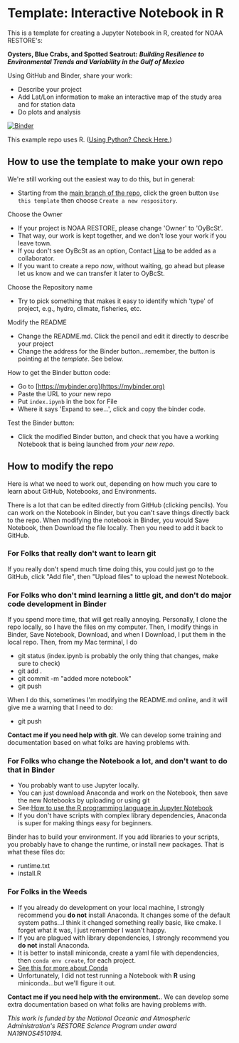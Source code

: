 # Template: Interactive Notebook in R 

This is a template for creating a Jupyter Notebook in R, created for NOAA RESTORE's:

**Oysters, Blue Crabs, and Spotted Seatrout:** ***Building Resilience to Environmental Trends and Variability in the Gulf of Mexico***

Using GitHub and Binder, share your work:
- Describe your project
- Add Lat/Lon information to make an interactive map of the study area and for station data
- Do plots and analysis

[![Binder](https://mybinder.org/badge_logo.svg)](https://mybinder.org/v2/gh/OyBcSt/project-template-r/HEAD?labpath=index.ipynb)

This example repo uses R.  ([Using Python? Check Here.](https://github.com/OyBcSt/project-template-python))

## How to use the template to make your own repo

We're still working out the easiest way to do this, but in general:
- Starting from the [main branch of the repo](https://github.com/OyBcSt/project-template-r), click the green button `Use this template` then choose `Create a new respository`.

Choose the Owner
- If your project is NOAA RESTORE, please change 'Owner' to 'OyBcSt'.  
- That way, our work is kept together, and we don't lose your work if you leave town.  
- If you don't see OyBcSt as an option, Contact [Lisa](mailto:lllowe@ncsu.edu) to be added as a collaborator.  
- If you want to create a repo *now*, without waiting, go ahead but please let us know and we can transfer it later to OyBcSt.

Choose the Repository name
- Try to pick something that makes it easy to identify which 'type' of project, e.g., hydro, climate, fisheries, etc.

Modify the README
- Change the README.md.  Click the pencil and edit it directly to describe your project
- Change the address for the Binder button...remember, the button is pointing at the *template*.  See below.

How to get the Binder button code:
- Go to [https://mybinder.org](https://mybinder.org)
- Paste the URL to *your* new repo
- Put `index.ipynb` in the box for File
- Where it says 'Expand to see...', click and copy the binder code.

Test the Binder button:
- Click the modified Binder button, and check that you have a working Notebook that is being launched from *your new repo*.

## How to modify the repo

Here is what we need to work out, depending on how much you care to learn about GitHub, Notebooks, and Environments.

There is a lot that can be edited directly from GitHub (clicking pencils). You can work on the Notebook in Binder, but you can't save things directly back to the repo.  When modifying the notebook in Binder, you would Save Notebook, then Download the file locally.  Then you need to add it back to GitHub.

### For Folks that really don't want to learn git
If you really don't spend much time doing this, you could just go to the GitHub, click "Add file", then "Upload files" to upload the newest Notebook.

### For Folks who don't mind learning a little git, and don't do major code development in Binder
If you spend more time, that will get really annoying.  Personally, I clone the repo locally, so I have the files on my computer. Then, I modify things in Binder, Save Notebook, Download, and when I Download, I put them in the local repo.  Then, from my Mac terminal, I do
- git status
(index.ipynb is probably the only thing that changes, make sure to check)
- git add .
- git commit -m "added more notebook"
- git push

When I do this, sometimes I'm modifying the README.md online, and it will give me a warning that I need to do:
- git push

**Contact me if you need help with git**.  We can develop some training and documentation based on what folks are having problems with.

### For Folks who change the Notebook a lot, and don't want to do that in Binder
- You probably want to use Jupyter locally.  
- You can just download Anaconda and work on the Notebook, then save the new Notebooks by uploading or using git
- See:[How to use the R programming language in Jupyter Notebook](https://docs.anaconda.com/navigator/tutorials/r-lang/)
- If you don't have scripts with complex library dependencies, Anaconda is super for making things easy for beginners.  

Binder has to build your environment.  If you add libraries to your scripts, you probably have to change the runtime, or install new packages.  That is what these files do:
- runtime.txt
- install.R

### For Folks in the Weeds
- If you already do development on your local machine, I strongly recommend you **do not** install Anaconda.  It changes some of the default system paths...I think it changed something really basic, like cmake.  I forget what it was, I just remember I wasn't happy. 
- If you are plagued with library dependencies, I strongly recommend you **do not** install Anaconda.  
- It is better to install miniconda, create a yaml file with dependencies, then `conda env create`, for each project.  
- [See this for more about Conda](https://hpc.ncsu.edu/Software/Apps.php?app=Conda)
- Unfortunately, I did not test running a Notebook with **R** using miniconda...but we'll figure it out.


**Contact me if you need help with the environment.**. We can develop some extra documentation based on what folks are having problems with.


*This work is funded by the National Oceanic and Atmospheric Administration's RESTORE Science Program under award NA19NOS4510194.*

